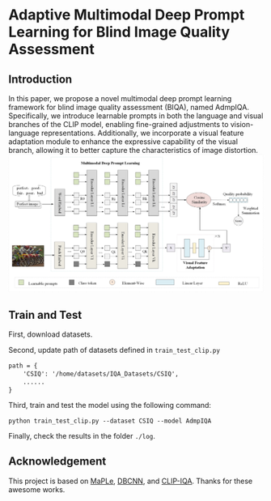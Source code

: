 # Adaptive Multimodal Deep Prompt Learning for Blind Image Quality Assessment

## Introduction
In this paper, we propose a novel multimodal deep prompt learning framework for blind image quality assessment (BIQA), named AdmpIQA. Specifically, we introduce learnable prompts in both the language and visual branches of the CLIP model, enabling fine-grained adjustments to vision-language representations. Additionally, we incorporate a visual feature adaptation module to enhance the expressive capability of the visual branch, allowing it to better capture the characteristics of image distortion.
![xx](AdmpIQA/fig/framework.png)

## Train and Test
First, download datasets.

Second, update path of datasets defined in ```train_test_clip.py```

```
path = {
    'CSIQ': '/home/datasets/IQA_Datasets/CSIQ',
    ......
}
```

Third, train and test the model using the following command:
```
python train_test_clip.py --dataset CSIQ --model AdmpIQA
```
Finally, check the results in the folder `./log`.

## Acknowledgement
This project is based on [MaPLe](https://github.com/muzairkhattak/multimodal-prompt-learning), [DBCNN](https://github.com/zwx8981/DBCNN-PyTorch), and [CLIP-IQA](https://github.com/IceClear/CLIP-IQA). Thanks for these awesome works.
